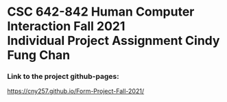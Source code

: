 # CSC 642-842 Human Computer Interaction Fall 2021<br /> Individual Project Assignment Cindy Fung Chan

### Link to the project github-pages:
https://cny257.github.io/Form-Project-Fall-2021/

